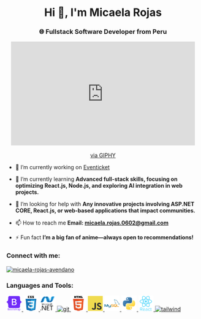 <h1 align="center">Hi 👋, I'm Micaela Rojas</h1>
<h3 align="center">🌐 Fullstack Software Developer from Peru</h3>

<div align="center">
<iframe src="https://giphy.com/embed/Bzzb92NKwUOj0FjQOd" width="480" height="271" style="" frameBorder="0" class="giphy-embed" allowFullScreen></iframe><p><a href="https://giphy.com/gifs/english4it-cat-cool-kitten-Bzzb92NKwUOj0FjQOd">via GIPHY</a></p>
</div>

- 🔭 I’m currently working on [Eventicket](https://github.com/4GeeksAcademy/Eventicket)

- 🌱 I’m currently learning **Advanced full-stack skills, focusing on optimizing React.js, Node.js, and exploring AI integration in web projects.**

- 🤝 I’m looking for help with **Any innovative projects involving ASP.NET CORE, React.js, or web-based applications that impact communities.**

- 📫 How to reach me **Email: micaela.rojas.0602@gmail.com**

- ⚡ Fun fact **I’m a big fan of anime—always open to recommendations!**

<h3 align="left">Connect with me:</h3>
<p align="left">
<a href="https://linkedin.com/in/micaela-rojas-avendano" target="blank"><img align="center" src="https://raw.githubusercontent.com/rahuldkjain/github-profile-readme-generator/master/src/images/icons/Social/linked-in-alt.svg" alt="micaela-rojas-avendano" height="30" width="40" /></a>
</p>

<h3 align="left">Languages and Tools:</h3>
<p align="left"> 
  <a href="https://getbootstrap.com" target="_blank" rel="noreferrer"> <img src="https://raw.githubusercontent.com/devicons/devicon/master/icons/bootstrap/bootstrap-plain-wordmark.svg" alt="bootstrap" width="40" height="40"/> </a> 
  <a href="https://www.w3schools.com/css/" target="_blank" rel="noreferrer"> <img src="https://raw.githubusercontent.com/devicons/devicon/master/icons/css3/css3-original-wordmark.svg" alt="css3" width="40" height="40"/> </a> 
  <a href="https://dotnet.microsoft.com/" target="_blank" rel="noreferrer"> <img src="https://raw.githubusercontent.com/devicons/devicon/master/icons/dot-net/dot-net-original-wordmark.svg" alt="dotnet" width="40" height="40"/> </a> 
  <a href="https://git-scm.com/" target="_blank" rel="noreferrer"> <img src="https://www.vectorlogo.zone/logos/git-scm/git-scm-icon.svg" alt="git" width="40" height="40"/> </a> 
  <a href="https://www.w3.org/html/" target="_blank" rel="noreferrer"> <img src="https://raw.githubusercontent.com/devicons/devicon/master/icons/html5/html5-original-wordmark.svg" alt="html5" width="40" height="40"/> </a> 
  <a href="https://developer.mozilla.org/en-US/docs/Web/JavaScript" target="_blank" rel="noreferrer"> <img src="https://raw.githubusercontent.com/devicons/devicon/master/icons/javascript/javascript-original.svg" alt="javascript" width="40" height="40"/> </a> 
  <a href="https://www.mysql.com/" target="_blank" rel="noreferrer"> <img src="https://raw.githubusercontent.com/devicons/devicon/master/icons/mysql/mysql-original-wordmark.svg" alt="mysql" width="40" height="40"/> </a> 
  <a href="https://www.python.org" target="_blank" rel="noreferrer"> <img src="https://raw.githubusercontent.com/devicons/devicon/master/icons/python/python-original.svg" alt="python" width="40" height="40"/> </a> 
  <a href="https://reactjs.org/" target="_blank" rel="noreferrer"> <img src="https://raw.githubusercontent.com/devicons/devicon/master/icons/react/react-original-wordmark.svg" alt="react" width="40" height="40"/> </a> 
  <a href="https://tailwindcss.com/" target="_blank" rel="noreferrer"> <img src="https://www.vectorlogo.zone/logos/tailwindcss/tailwindcss-icon.svg" alt="tailwind" width="40" height="40"/> </a> 
</p>
